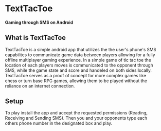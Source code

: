# TextTacToe
#### Gaming through SMS on Android
## What is TextTacToe
TextTacToe is a simple android app that utilizes the the user's phone's SMS capabilites to communicate game data between players allowing for a fully offline multiplayer gaming experience. In a simple game of tic tac toe the location of each players moves is communicated to the opponent through SMS, while the game state and score and handeled on both sides locally. TextTacToe serves as a proof of concept for more complex games like chess or turn base RPG games, allowing them to be played without the reliance on an internet connection.
## Setup
To play install the app and accept the requested permissions (Reading, Receiving and Sending SMS). Then you and your opponents type each others phone number in the designated box and play.
